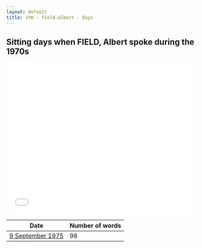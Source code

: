 ```yaml
---
layout: default
title: JYW - field-albert - Days
---
```

## Sitting days when FIELD, Albert spoke during the 1970s

<iframe width="100%" height="400" frameborder="0" scrolling="no" src="//plot.ly/~wragge/903.embed"></iframe>

| Date | Number of words |
|--------------|----------------|
|[9 September 1975](https://historichansard.net/senate/1975/19750909_senate_29_s65/)|98|
